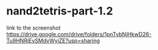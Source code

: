 ﻿# nand2tetris-part-1.2
 link to the screenshot https://drive.google.com/drive/folders/1pnTybNjHkwD26-Tu9HNRiEySMdvWyjZE?usp=sharing
